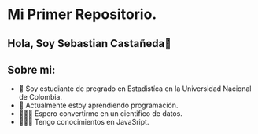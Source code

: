 # Mi Primer Repositorio.
## Hola, Soy Sebastian Castañeda👋

## Sobre mi:

- 🔭 Soy estudiante de pregrado en Estadistíca en la Universidad Nacional de Colombia.
- 🌱 Actualmente estoy aprendiendo programación.
- 👨🏽‍🔬 Espero convertirme en un cientifico de datos.
- 👨🏾‍💻 Tengo conocimientos en JavaSript.

